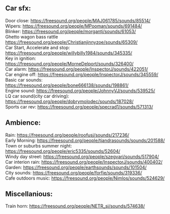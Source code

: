 ## Car sfx:
Door close: https://freesound.org/people/MAJ061785/sounds/85514/ <br>
Wipers:     https://freesound.org/people/MPooman/sounds/691484/ <br>
Blinker:    https://freesound.org/people/morgantj/sounds/61053/ <br>
Ghetto wagon bass rattle https://freesound.org/people/Christianjinnyzoe/sounds/65309/ <br>
Car Start, Accelerate and stop: https://freesound.org/people/willybilly1984/sounds/345335/ <br>
Key in ignition: https://freesound.org/people/MorneDelport/sounds/326400/ <br>
Car alarm: https://freesound.org/people/InspectorJ/sounds/422051/ <br>
Car engine off: https://freesound.org/people/InspectorJ/sounds/345559/ <br>
Basic car sounds: https://freesound.org/people/bone666138/sounds/198861/ <br>
Engine sound: https://freesound.org/people/JohnnyVJ/sounds/539525/ <br>
LQ car sound(city car driving): https://freesound.org/people/dobrymolodec/sounds/187028/ <br>
Sports car rev: https://freesound.org/people/specrad1/sounds/571313/ <br>

## Ambience:
Rain: https://freesound.org/people/roofusj/sounds/217236/ <br>
Early Morning: https://freesound.org/people/tjandrasounds/sounds/201588/ <br>
Town or suburbs summer night: https://freesound.org/people/eric5335/sounds/52604/ <br>
Windy day street: https://freesound.org/people/szegvari/sounds/517904/ <br>
Car interion rain: https://freesound.org/people/InspectorJ/sounds/400402/ <br>
Garden: https://freesound.org/people/earthsounds/sounds/101504/ <br>
City sounds: https://freesound.org/people/forfie/sounds/319336/ <br>
Cafe outdoors music: https://freesound.org/people/Nimlos/sounds/524629/ <br>

## Miscellanious:
Train horn: https://freesound.org/people/NETR_si/sounds/574638/ <br>
